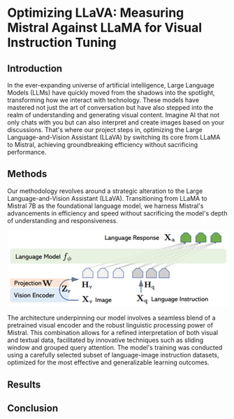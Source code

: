 # Optimizing LLaVA: Measuring Mistral Against LLaMA for Visual Instruction Tuning

## Introduction

In the ever-expanding universe of artificial intelligence, Large Language Models (LLMs) have quickly moved from the shadows into the spotlight, transforming how we interact with technology. These models have mastered not just the art of conversation but have also stepped into the realm of understanding and generating visual content. Imagine AI that not only chats with you but can also interpret and create images based on your discussions. That's where our project steps in, optimizing the Large Language-and-Vision Assistant (LLaVA) by switching its core from LLaMA to Mistral, achieving groundbreaking efficiency without sacrificing performance.

## Methods

Our methodology revolves around a strategic alteration to the Large Language-and-Vision Assistant (LLaVA). Transitioning from LLaMA to Mistral 7B as the foundational language model, we harness Mistral's advancements in efficiency and speed without sacrificing the model's depth of understanding and responsiveness.

<center><img src="assets/llavaarch.PNG" width=700></center>


The architecture underpinning our model involves a seamless blend of a pretrained visual encoder and the robust linguistic processing power of Mistral. This combination allows for a refined interpretation of both visual and textual data, facilitated by innovative techniques such as sliding window and grouped query attention. The model's training was conducted using a carefully selected subset of language-image instruction datasets, optimized for the most effective and generalizable learning outcomes.


## Results 

## Conclusion

